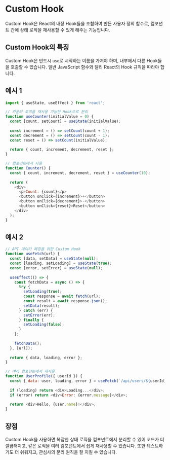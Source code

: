 # Custom Hook

Custom Hook은 React의 내장 Hook들을 조합하여 만든 사용자 정의 함수로, 컴포넌트 간에 상태 로직을 재사용할 수 있게 해주는 기능입니다.

## Custom Hook의 특징

Custom Hook은 반드시 `use`로 시작하는 이름을 가져야 하며, 내부에서 다른 Hook들을 호출할 수 있습니다. 일반 JavaScript 함수와 달리 React의 Hook 규칙을 따라야 합니다.

## 예시 1

```javascript
import { useState, useEffect } from 'react';

// 카운터 로직을 재사용 가능한 Hook으로 분리
function useCounter(initialValue = 0) {
  const [count, setCount] = useState(initialValue);
  
  const increment = () => setCount(count + 1);
  const decrement = () => setCount(count - 1);
  const reset = () => setCount(initialValue);
  
  return { count, increment, decrement, reset };
}

// 컴포넌트에서 사용
function Counter() {
  const { count, increment, decrement, reset } = useCounter(10);
  
  return (
    <div>
      <p>Count: {count}</p>
      <button onClick={increment}>+</button>
      <button onClick={decrement}>-</button>
      <button onClick={reset}>Reset</button>
    </div>
  );
}
```

## 예시 2

```javascript
// API 데이터 페칭을 위한 Custom Hook
function useFetch(url) {
  const [data, setData] = useState(null);
  const [loading, setLoading] = useState(true);
  const [error, setError] = useState(null);
  
  useEffect(() => {
    const fetchData = async () => {
      try {
        setLoading(true);
        const response = await fetch(url);
        const result = await response.json();
        setData(result);
      } catch (err) {
        setError(err);
      } finally {
        setLoading(false);
      }
    };
    
    fetchData();
  }, [url]);
  
  return { data, loading, error };
}

// 여러 컴포넌트에서 재사용
function UserProfile({ userId }) {
  const { data: user, loading, error } = useFetch(`/api/users/${userId}`);
  
  if (loading) return <div>Loading...</div>;
  if (error) return <div>Error: {error.message}</div>;
  
  return <div>Hello, {user.name}!</div>;
}
```

## 장점

Custom Hook을 사용하면 복잡한 상태 로직을 컴포넌트에서 분리할 수 있어 코드가 더 깔끔해지고, 같은 로직을 여러 컴포넌트에서 쉽게 재사용할 수 있습니다. 또한 테스트하기도 더 쉬워지고, 관심사의 분리 원칙을 잘 지킬 수 있습니다.
